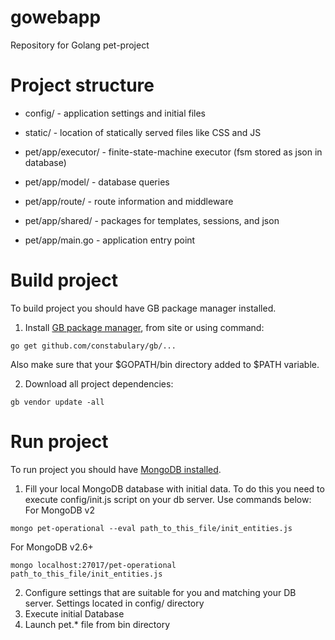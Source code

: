 # gowebapp
Repository for Golang pet-project

# Project structure
- config/       - application settings and initial files
- static/       - location of statically served files like CSS and JS

- pet/app/executor/     - finite-state-machine executor (fsm stored as json in database)
- pet/app/model/        - database queries
- pet/app/route/        - route information and middleware
- pet/app/shared/       - packages for templates, sessions, and json

- pet/app/main.go   - application entry point

# Build project
To build project you should have GB package manager installed.
1. Install [GB package manager](https://getgb.io/), from site or using command:
```
go get github.com/constabulary/gb/...
```
Also make sure that your $GOPATH/bin directory added to $PATH variable.

2. Download all project dependencies:
```
gb vendor update -all
```

# Run project
To run project you should have [MongoDB installed](https://www.mongodb.com/download-center#community).

1. Fill your local MongoDB database with initial data. To do this you need to execute config/init.js script on your db server.
Use commands below:
For MongoDB v2
```
mongo pet-operational --eval path_to_this_file/init_entities.js
```
For MongoDB v2.6+
```
mongo localhost:27017/pet-operational path_to_this_file/init_entities.js
```

2. Configure settings that are suitable for you and matching your DB server. Settings located in config/ directory
3. Execute initial Database
4. Launch pet.* file from bin directory